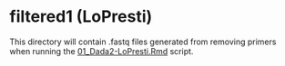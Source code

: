 # filtered1 (LoPresti)

This directory will contain .fastq files generated from removing primers when running the [01_Dada2-LoPresti.Rmd](../../../../../scripts/analysis-individual/LoPresti-2019/01_Dada2-LoPresti.Rmd) script.